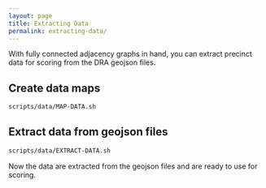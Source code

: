 ```yaml
---
layout: page
title: Extracting Data
permalink: extracting-data/
---
```


With fully connected adjacency graphs in hand, you can extract precinct data 
for scoring from the DRA geojson files.

## Create data maps

```bash
scripts/data/MAP-DATA.sh
```

## Extract data from geojson files

```bash
scripts/data/EXTRACT-DATA.sh
```

Now the data are extracted from the geojson files and are ready to use for scoring.